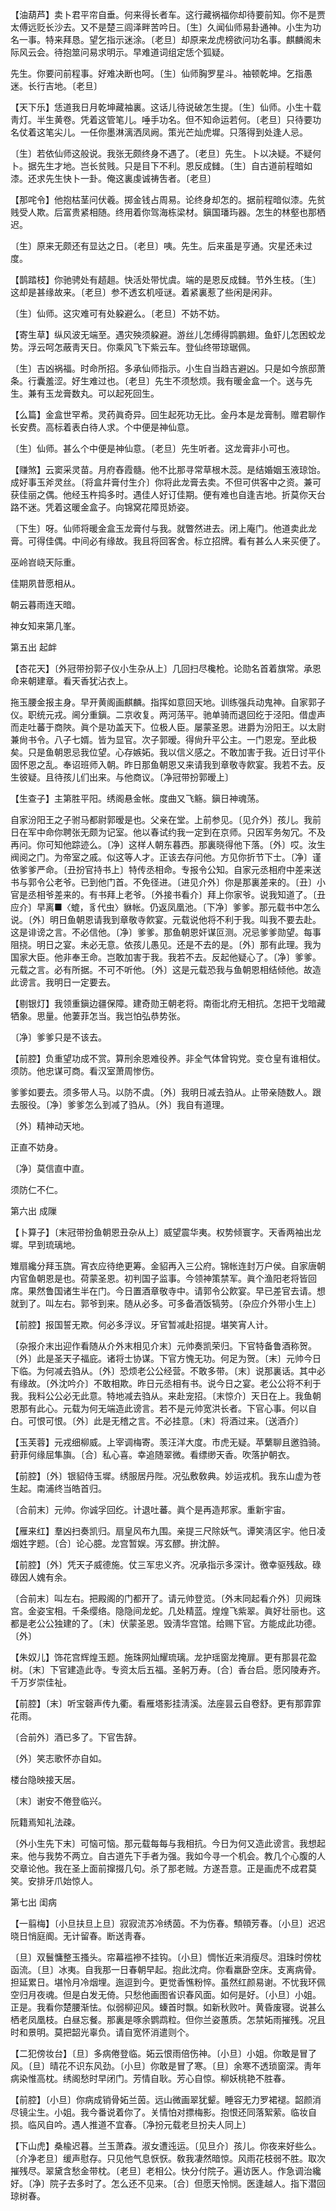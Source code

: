 <!-- { "loadSidebar": true } -->
【油葫芦】卖卜君平帘自垂。何来得长者车。这行藏祸福你却待要前知。你不是贾太傅远贬长沙去。又不是楚三闾泽畔苦吟日。〔生〕久闻仙师易卦通神。小生为功名一事。特来拜恳。望乞指示迷涂。〔老旦〕却原来龙虎榜欲问功名事。麒麟阁未际风云会。待抱筮问易求明示。早难道词组定恁个狐疑。

先生。你要问前程事。好难决断也呵。〔生〕仙师胸罗星斗。袖顿乾坤。乞指愚迷。长行吉地。〔老旦〕 

【天下乐】恁道我日月乾坤藏袖裏。这话儿待说破怎生提。〔生〕仙师。小生十载靑灯。半生黄卷。凭着这管笔儿。唾手功名。但不知命运若何。〔老旦〕只待要功名仗着这笔尖儿。一任你墨淋漓洒凤阙。策光芒灿虎墀。只落得到处逢人忌。

〔生〕若依仙师这般说。我张无颇终身不遇了。〔老旦〕先生。卜以决疑。不疑何卜。据先生才地。岂长贫贱。只是目下不利。恩反成雠。〔生〕自古道前程暗如漆。还求先生快卜一卦。俺这裏虔诚祷吿者。〔老旦〕 

【那咤令】他抱枯茎问伏羲。掷金钱占周易。论终身却怎的。据前程暗似漆。先贫贱受人欺。后富贵紧相随。终用着你驾海栋梁材。鎭国璠玙器。怎生的林壑也那栖迟。

〔生〕原来无颇还有显达之日。〔老旦〕咦。先生。后来虽是亨通。灾星还未过度。 

【鹊踏枝】你驰骋处有趦趄。快活处带忧虞。端的是恩反成雠。节外生枝。〔生〕这却是甚缘故来。〔老旦〕参不透玄机哑谜。着紧裏惹了些闲是闲非。

〔生〕仙师。这灾难可有处躱避么。〔老旦〕不妨不妨。 

【寄生草】纵风波无端至。遇灾殃须躱避。游丝儿怎缚得鹍鹏翅。鱼虾儿怎困蛟龙势。浮云呵怎蔽靑天日。你乘风飞下紫云车。登仙终带琼琚佩。

〔生〕吉凶祸福。时命所招。多承仙师指示。小生自当趋吉避凶。只是如今旅邸萧条。行囊羞涩。好生难过也。〔老旦〕先生不须愁烦。我有暖金盒一个。送与先生。兼有玉龙膏数丸。可以起死回生。 

【么篇】金盒世罕希。灵药眞奇异。回生起死功无比。金丹本是龙膏制。赠君聊作长安费。高标着表白待人求。个中便是神仙意。

〔生〕仙师。甚么个中便是神仙意。〔老旦〕先生听者。这龙膏非小可也。 

【赚煞】云窦采灵苗。月府舂霞髓。他不比那寻常草根木蕊。是结婚姻玉液琼饴。成好事玉斧灵丝。〔将盒幷膏付生介〕你将此龙膏去卖。不但可供客中之资。兼可获佳丽之偶。他经玉杵捣多时。遇佳人好订佳期。便有难也自逢吉地。折莫你天台路不迷。凭着这暖金盒子。向锦窝花障觅娇姿。

〔下生〕呀。仙师将暖金盒玉龙膏付与我。就瞥然进去。闭上庵门。他道卖此龙膏。可得佳偶。中间必有缘故。我且将回客舍。标立招牌。看有甚么人来买便了。 

巫岭岧峣天际重。



佳期夙昔愿相从。

朝云暮雨连天暗。



神女知来第几峯。 

第五出
起衅

【杏花天】〔外冠带扮郭子仪小生杂从上〕几回扫尽欃枪。论勋名首着旗常。承恩命来朝建章。看天香犹沾衣上。

拖玉腰金报主身。早开黄阁画麒麟。指挥如意回天地。训练强兵动鬼神。自家郭子仪。职统元戎。阃分重鎭。二京收复。两河荡平。驰单骑而退回纥于泾阳。借虚声而走吐蕃于商陜。眞个是功盖天下。位极人臣。屡蒙圣恩。进爵为汾阳王。以太尉兼尙书令。八子七婿。皆为显官。次子郭暧。得尙升平公主。一门恩宠。至此极矣。只是鱼朝恩忌我位望。心存嫉妬。我以信义感之。不敢加害于我。近日讨平仆固怀恩之乱。奉诏班师入朝。昨日那鱼朝恩又来请我到章敬寺飮宴。我若不去。反生彼疑。且待孩儿们出来。与他商议。〔净冠带扮郭暧上〕 

【生查子】主第胜平阳。绣阁悬金帐。度曲又飞觞。鎭日神魂荡。

自家汾阳王之子驸马都尉郭暧是也。父亲在堂。上前参见。〔见介外〕孩儿。我前日在军中命你聘张无颇为记室。他以春试约我一定到在京师。只因军务匆冗。不及再问。你可知他踪迹么。〔净〕这样人朝东暮西。那裏晓得他下落。〔外〕哎。汝生阀阅之门。为帝室之戚。似这等人才。正该去存问他。方见你折节下士。〔净〕谨依爹爹严命。〔丑扮官持书上〕特传丞相命。专报令公知。自家元丞相府中差来送书与郭令公老爷。已到他门首。不免径进。〔进见介外〕你是那裏差来的。〔丑〕小官是丞相爷差来的。有书拜上老爷。〔外接书看介〕拜上你家爷。说我知道了。〔丑应介〕早离■〈螕，豸代虫〉貅帐。仍返凤凰池。〔下净〕爹爹。那元载书中怎么说。〔外〕明日鱼朝恩请我到章敬寺飮宴。元载说他将不利于我。叫我不要去赴。这是诽谤之言。不必信他。〔净〕爹爹。那鱼朝恩奸谋叵测。况忌爹爹勋望。每事阻挠。明日之宴。未必无意。依孩儿愚见。还是不去的是。〔外〕那有此理。我为国家大臣。他非奉王命。岂敢加害于我。我若不去。反起他疑心了。〔净〕爹爹。元载之言。必有所据。不可不听他。〔外〕这是元载恐我与鱼朝恩相结倾他。故造此谤言。我明日一定要去。 

【剔银灯】我领重鎭边疆保障。建奇勋王朝老将。南衙北府无相抗。怎把干戈暗藏牺象。思量。他萋菲怎当。我岂怕弘恭势张。

〔净〕爹爹只是不该去。 

【前腔】负重望功成不赏。算刑余恩难役养。非全气体曾钩党。变仓皇有谁相仗。须防。他忠谋可商。看汉室萧周惨伤。

爹爹如要去。须多带人马。以防不虞。〔外〕我明日减去驺从。止带亲随数人。跟去服役。〔净〕爹爹怎么到减了驺从。〔外〕我自有道理。 

〔外〕精神动天地。



正直不妨身。

〔净〕莫信直中直。



须防仁不仁。 

第六出
成隟

【卜算子】〔末冠带扮鱼朝恩丑杂从上〕威望震华夷。权势倾寰字。天香两袖出龙墀。早到琉璃地。

雉扇纔分拜玉旒。宵衣应待绝更筹。金貂再入三公府。锦帐连封万户侯。自家唐朝内官鱼朝恩是也。荷蒙圣恩。初判国子监事。今领神策禁军。眞个渔阳老将皆回席。果然鲁国诸生半在门。今日置酒章敬寺中。请郭令公飮宴。早已差官去请。想就到了。叫左右。郭爷到来。随从必多。可多备酒饭犒劳。〔杂应介外带小生上〕 

【前腔】报国誓无欺。何必多浮议。牙官暂减赴招提。堪笑宵人计。

〔杂报介末出迎作看随从介外末相见介末〕元帅奏凯荣归。下官特备鲁酒称贺。〔外〕此是圣天子福庇。诸将士协谋。下官方愧无功。何足为贺。〔末〕元帅今日下临。为何减去驺从。〔外〕恐烦老公公经营。不敢多带。〔末〕说那裏话。其中必有缘故。〔外沈吟介〕不敢相欺。昨日元丞相有书。说今日之宴。老公公将不利于我。我料公公必无此意。特地减去驺从。来赴宠招。〔末惊介〕天日在上。我鱼朝恩那有此心。元载为何无端造此谤言。若不是元帅宽洪长者。下官心事。何以自白。可恨可恨。〔外〕此是无稽之言。不必挂意。〔末〕将酒过来。〔送酒介〕 

【玉芙蓉】元戎细柳威。上宰调梅寄。羡汪洋大度。市虎无疑。苹蘩聊且邀驺骑。葑菲何缘屈隼旟。〔合〕私心喜。幸追随翠微。看缥缈天香。吹落护朝衣。

【前腔】〔外〕银貂侍玉墀。绣服居丹陛。况弘敷敎典。妙运戎机。我东山虚为苍生起。南浦终当皓首归。

〔合前末〕元帅。你诚孚回纥。计退吐蕃。眞个是再造邦家。重新宇宙。 

【雁来红】羣凶扫奏凯归。扇皇风布九围。亲提三尺除妖气。谭笑淸区宇。他日凌烟姓字题。〔合〕论心臆。龙宫暂娱。泻玄醪。拚沈醉。

【前腔】〔外〕凭天子威德施。仗三军忠义齐。况承指示多深计。徼幸驱残敌。碌碌因人媿有余。

〔合前末〕叫左右。把殿阁的门都开了。请元帅登览。〔外末同起看介外〕贝阙珠宫。金姿宝相。千条缨络。隐隐间龙蛇。几处精蓝。煌煌飞紫翠。眞好壮丽也。这都是老公公独建的了。〔末〕伏蒙圣恩。毁淸华宫馆。给赐下官。方能成此功德。〔外〕 

【朱奴儿】饰花宫辉煌玉题。施珠网灿耀琉璃。龙护瑶窗龙掩扉。更有那昙花盈树。〔末〕下官建造此寺。专资太后五福。圣躬万寿。〔合〕香台启。愿冈陵寿齐。千万岁崇佳祉。

【前腔】〔末〕听宝磬声传九衢。看雁塔影挂淸溪。法座昙云自卷舒。更有那霏霏花雨。

〔合前外〕酒已多了。下官吿辞。 

〔外〕笑志歌怀亦自如。



楼台隐映接天居。

〔末〕谢安不倦登临兴。



阮籍焉知礼法疎。

〔外小生先下末〕可恼可恼。那元载每每与我相抗。今日为何又造此谤言。我想起来。他与我势不两立。自古道先下手者为强。我如今寻一个机会。教几个心腹的人交章论他。我在圣上面前撺掇几句。杀了那老贼。方遂吾意。正是画虎不成君莫笑。安排牙爪始惊人。 

第七出
闺病

【一翦梅】〔小旦扶旦上旦〕寂寂流苏冷绣茵。不为伤春。顦顇芳春。〔小旦〕迟迟晓日悄庭阍。无计留春。断送靑春。

〔旦〕双鬟慵整玉搔头。帘幕褴襂不挂钩。〔小旦〕惆怅近来消瘦尽。泪珠时傍枕函流。〔旦〕冰夷。自我那一日春朝早起。抱此沈疴。你看羸卧空床。支离病骨。担延累日。堪怜月冷烟埋。迤逗到今。更觉香憔粉悴。虽然红颜易谢。不忧我环佩空归月夜魂。但是白发无倚。只愁他画图省识春风面。如何是好。〔小旦〕小姐。正是。我看你楚腰渐怯。似弱柳迎风。螓首时飘。如新秋败叶。黄昏废寝。说甚么栖老凤凰枝。白昼忘餐。那裏是啄余鹦鹉粒。但你兰姿蕙质。怎禁妬雨摧残。况且时和景明。莫把韶光辜负。请自宽怀消遣则个。 

【二犯傍妆台】〔旦〕多病倦登临。妬云恨雨倍伤神。〔小旦〕小姐。你敢是冒了风。〔旦〕晴花不识东风劲。〔小旦〕你敢是冒了寒。〔旦〕余寒不透琐窗深。靑年病染惟高枕。绣阁愁时早闭门。芳情自耿。芳心自惊。柳妖桃艳不胜春。

【前腔】〔小旦〕你病成销骨妬兰茵。远山微画翠犹颦。睡容无力罗裙褪。韶颜消尽镜尘生。小姐。我今番说着你了。关情怕对摽梅影。抱恨还同落絮萦。临妆自损。临风自吟。遇人推道不宜春。〔净扮元载老旦扮夫人同上〕 

【下山虎】桑楡迟暮。兰玉萧森。淑女遭迍运。〔见旦介〕孩儿。你夜来好些么。〔介净老旦〕缓声慰存。只见他气息恹恹。敎我凄然暗惊。风雨花枝弱不胜。取次摧残尽。翠黛含愁金带枕。〔老旦〕老相公。快分付院子。遍访医人。作急调治纔好。〔净〕院子去多时了。怎么还不见来。〔合〕但愿天怜悯。医逢越人。指下潜回琼树春。

